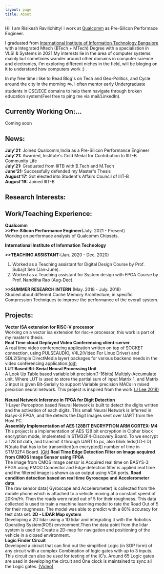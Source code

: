 ```yaml
---
layout: page
title: About
---
```


Hi! I am Risikesh Ravilichitty! I work at <a href="https://www.qualcomm.com">Qualcomm</a> as Pre-Silicon Performace Engineer.

I graduated from <a href="https://www.iiitb.ac.in">International Institute of Information Technology Bangalore</a> with a Integrated Mtech (BTech + MTech) Degree with a specialistion in VLSI & Systems in 2021.My interests lie in the area of computer systems mainly but sometimes wander around other domains in computer science and electronics, I'm exploring different niches in the field, will be bloging on it to understand how computers work :) .

In my free time i like to Read Blog's on Tech and Geo-Politics, and Cycle around the city in the morning 🚲. I often mentor early Undergraduate students in CSE/ECE domains to help them navigate through broken education system(Feel free to ping me via mail/LinkedIn).


## Currently Working On:...
Coming soon


## News:

**July'21:** Joined Qualcomm,India as a Pre-Silicon Performance Engineer  
**July'21:** Awarded, Institute's Gold Medal for Contribution to IIIT-B Community Life  
**July'21:** Graduated from IIITB with B.Tech and M.Tech  
**June'21:** Successfully defended my Master's Thesis  
**August'17:** Got elected into Student's Affairs Council of IIIT-B  
**August'16:** Joined IIIT-B  

## Research Interests:


## Work/Teaching Experience:

**Qualcomm**  
**>>Pre-Silicon Performance Engineer**(July. 2021 - Present)  
Working on performace analysis of Qualcomm Chipsets.  

**International Institute of Information Technology**  

**>>TEACHING ASSISTANT**:(Jan. 2020 - Dec. 2020)  
1. Worked as a Teaching assistant for Digital Design Course by Prof. Subajit Sen (Jan-June).  
2. Worked as a Teaching assistant for System design with FPGA Course by Prof. Nanditha Rao (Aug-Dec).  

**>>SUMMER RESEARCH INTERN**:(May. 2018 - July. 2018)  
Studied about different Cache Memory Architecture, in specific Compression Techniques to improve the performance of the overall system.  

## Projects:

**Vector ISA extension for RISC-V processor**  
Working on a vector isa extension for risc-v processor, this work is part of my master’s thesis.  
**Real Time cloud Deployed Video Conferencing client-server**  
A real time video conferencing application written on top of SOCKET connection, using PULSEAUDIO, V4L2(Video For Linux
Driver) and SDL2(Simple DirectMedia layer) packages for various backend needs in the video conferencing application.[(git)](https://github.com/risikesh/RTOS/tree/master/video_conference)  
**LUT Based Bit-Serial Neural Processing Unit**  
A Look Up Table based variable bit precision(1-16bits) Multiply-Accumulate unit. Where LUT is used to store the partial sum of input Matrix 1, and Matrix 2 input is given Bit-Serially to support Variable precision MACs in mixed precision neural network. This project is inspired from the work [(J Lee,2018)](https://ieeexplore.ieee.org/document/8481682/) .  
**Neural Network Inference in FPGA for Digit Detection**  
1-Layer Perceptron based Neural Network is built to detect the digits written and the activation of each digits. This small Neural Network is inferred in Basys-3 FPGA, and the detects the Digit Images sent over UART from the Host PC.  
**Assembly Implementation of AES 128BIT ENCRYPTION ARM CORTEX-M4**  
This project is a implementation of AES 128 bit encryption in Cipher block encryption mode, implemeted in STM32F4-Discovery Board. To we encrypt a 128 bit data, and transmit it through UART to pc, also blink leds(LD-LD) N(data that has to be transmitted(un encrypted)) number of time in STM32F4 Board. [(Git)](https://github.com/risikesh/AES_128BIT_CORTEX_M4)
**Real Time Edge Detection Filter on Image acquired from CMOS Image Sensor using FPGA**  
The image from CMOS Image censor is Acquired real time on BASYS-3 FPGA using PMOD Connector and Edge detection filter is
applied real time and the filtered image is shown as an output using VGA ports.
**Road condition detection based on real time Gyroscope and Accelerometer data**  
The raw sensor data( Gyroscope and Accelerometer) is collected from the mobile phone which is attached to a vehicle moving at a constant speed of 20Km/Hr. Then the roads were rated out of 5 for their roughness. This data collected is used to train a machine learning model to rate the Road Out of 5 for their roughness. The model was able to predict with a 80% accuracy for test data set.
**2D - LIDAR Map system**  
Developing a 2D lidar using a 1D lidar and integrating it with the Robotics Operating System(ROS) environment.Then the data point from the lidar system is used to Create a 2D-map for navigation and positioning of the vehicle in a closed environment.  
**Logic Finder Circuit**  
Developed a circuit that can find out the simplified Logic (in SOP form) of any circuit with a complex Combination of logic gates with up to 3 inputs. This circuit can also be used for testing of the IC’s. Around 65 Logic gates are used in developing the circuit and One clock is maintained to sync all the Logic gates. [(Video)](https://drive.google.com/file/d/1omsXIp1Nq313qOPZv1tFRh-yEnldqGyC/view?usp=sharing)